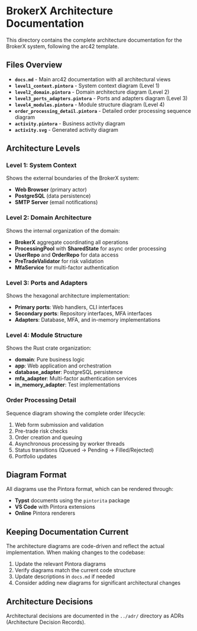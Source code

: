 # BrokerX Architecture Documentation

This directory contains the complete architecture documentation for the BrokerX system, following the arc42 template.

## Files Overview

- **`docs.md`** - Main arc42 documentation with all architectural views
- **`level1_context.pintora`** - System context diagram (Level 1)
- **`level2_domain.pintora`** - Domain architecture diagram (Level 2)  
- **`level3_ports_adapters.pintora`** - Ports and adapters diagram (Level 3)
- **`level4_modules.pintora`** - Module structure diagram (Level 4)
- **`order_processing_detail.pintora`** - Detailed order processing sequence diagram
- **`activity.pintora`** - Business activity diagram
- **`activity.svg`** - Generated activity diagram

## Architecture Levels

### Level 1: System Context
Shows the external boundaries of the BrokerX system:
- **Web Browser** (primary actor)
- **PostgreSQL** (data persistence)
- **SMTP Server** (email notifications)

### Level 2: Domain Architecture  
Shows the internal organization of the domain:
- **BrokerX** aggregate coordinating all operations
- **ProcessingPool** with **SharedState** for async order processing
- **UserRepo** and **OrderRepo** for data access
- **PreTradeValidator** for risk validation
- **MfaService** for multi-factor authentication

### Level 3: Ports and Adapters
Shows the hexagonal architecture implementation:
- **Primary ports**: Web handlers, CLI interfaces
- **Secondary ports**: Repository interfaces, MFA interfaces
- **Adapters**: Database, MFA, and in-memory implementations

### Level 4: Module Structure
Shows the Rust crate organization:
- **domain**: Pure business logic
- **app**: Web application and orchestration
- **database_adapter**: PostgreSQL persistence
- **mfa_adapter**: Multi-factor authentication services
- **in_memory_adapter**: Test implementations

### Order Processing Detail
Sequence diagram showing the complete order lifecycle:
1. Web form submission and validation
2. Pre-trade risk checks
3. Order creation and queuing
4. Asynchronous processing by worker threads
5. Status transitions (Queued → Pending → Filled/Rejected)
6. Portfolio updates

## Diagram Format

All diagrams use the Pintora format, which can be rendered through:
- **Typst** documents using the `pintorita` package
- **VS Code** with Pintora extensions
- **Online** Pintora renderers

## Keeping Documentation Current

The architecture diagrams are code-driven and reflect the actual implementation. When making changes to the codebase:

1. Update the relevant Pintora diagrams
2. Verify diagrams match the current code structure
3. Update descriptions in `docs.md` if needed
4. Consider adding new diagrams for significant architectural changes

## Architecture Decisions

Architectural decisions are documented in the `../adr/` directory as ADRs (Architecture Decision Records).
